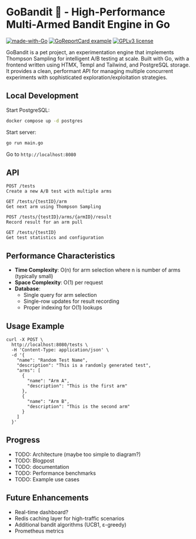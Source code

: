# GoBandit 🎯 - High-Performance Multi-Armed Bandit Engine in Go

[![made-with-Go](https://img.shields.io/badge/Made%20with-Go-1f425f.svg)](https://go.dev/)
[![GoReportCard example](https://goreportcard.com/badge/github.com/eoinhurrell/gobandit)](https://goreportcard.com/report/github.com/eoinhurrell/gobandit)
[![GPLv3 license](https://img.shields.io/badge/License-GPLv3-blue.svg)](http://perso.crans.org/besson/LICENSE.html)

GoBandit is a pet project, an experimentation engine that implements Thompson Sampling for intelligent A/B testing at scale. Built with Go, with a frontend written using HTMX, Templ and Tailwind, and PostgreSQL storage. It provides a clean, performant API for managing multiple concurrent experiments with sophisticated exploration/exploitation strategies.

## Local Development

Start PostgreSQL:

```bash
docker compose up -d postgres
```

Start server:

```bash
go run main.go
```

Go to `http://localhost:8080`

## API

```http
POST /tests
Create a new A/B test with multiple arms

GET /tests/{testID}/arm
Get next arm using Thompson Sampling

POST /tests/{testID}/arms/{armID}/result
Record result for an arm pull

GET /tests/{testID}
Get test statistics and configuration
```

## Performance Characteristics

- **Time Complexity**: O(n) for arm selection where n is number of arms (typically small)
- **Space Complexity**: O(1) per request
- **Database**:
  - Single query for arm selection
  - Single-row updates for result recording
  - Proper indexing for O(1) lookups

## Usage Example

```curl
curl -X POST \
  http://localhost:8080/tests \
  -H 'Content-Type: application/json' \
  -d '{
    "name": "Random Test Name",
    "description": "This is a randomly generated test",
    "arms": [
      {
        "name": "Arm A",
        "description": "This is the first arm"
      },
      {
        "name": "Arm B",
        "description": "This is the second arm"
      }
    ]
  }'
```

## Progress

- TODO: Architecture (maybe too simple to diagram?)
- TODO: Blogpost
- TODO: documentation
- TODO: Performance benchmarks
- TODO: Example use cases

## Future Enhancements

- Real-time dashboard?
- Redis caching layer for high-traffic scenarios
- Additional bandit algorithms (UCB1, ε-greedy)
- Prometheus metrics
